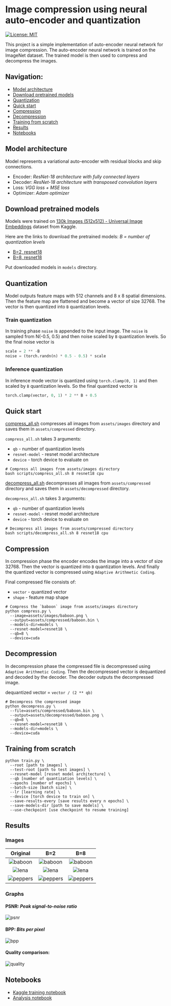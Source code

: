 # Image compression using neural auto-encoder and quantization

[![License: MIT](https://img.shields.io/badge/License-MIT-yellow.svg)](https://opensource.org/licenses/MIT)

This project is a simple implementation of auto-encoder neural network for image compression.
The auto-encoder neural network is trained on the ImageNet dataset. The trained model is then used to compress and
decompress the images.

## Navigation:

* [Model architecture](#model-architecture)
* [Download pretrained models](#download-pretrained-models)
* [Quantization](#quantization)
* [Quick start](#quick-start)
* [Compression](#compression)
* [Decompression](#decompression)
* [Training from scratch](#training-from-scratch)
* [Results](#results)
* [Notebooks](#notebooks)

## Model architecture

Model represents a variational auto-encoder with residual blocks and skip connections.

* Encoder: _ResNet-18 architecture with fully connected layers_
* Decoder: _ResNet-18 architecture with transposed convolution layers_
* Loss: _VGG loss + MSE loss_
* Optimizer: _Adam optimizer_

## Download pretrained models

Models were trained
on [130k Images (512x512) - Universal Image Embeddings](https://www.kaggle.com/datasets/rhtsingh/130k-images-512x512-universal-image-embeddings)
dataset from Kaggle.

Here are the links to download the pretrained models:
_B = number of quantization levels_

* [B=2, resnet18](https://drive.google.com/drive/folders/1FaeWzeRW3BMqqZwGsHUjhf7PuAOsiY6E?usp=sharing)
* [B=8, resnet18](https://drive.google.com/drive/folders/1fYDc0e43cUR7xsIYatpz8fdJ_6KMJmSs?usp=sharing)

Put downloaded models in `models` directory.

## Quantization

Model outputs feature maps with 512 channels and 8 x 8 spatial dimensions. Then the feature map are flattened and
become a vector of size 32768. The vector is then quantized into `B` quantization levels.

### Train quantization
In training phase `noise` is appended to the input image. The `noise` is sampled from N(-0.5, 0.5) and then noise scaled by
`B` quantization levels. So the final noise vector is 
```python
scale = 2 ** -B
noise = (torch.randn(n) * 0.5 - 0.5) * scale
```

### Inference quantization
In inference mode vector is quantized using `torch.clamp(0, 1)` and then scaled by `B` quantization levels.
So the final quantized vector is 
```python
torch.clamp(vector, 0, 1) * 2 ** B + 0.5
```

## Quick start

[compress_all.sh](scripts/compress_all.sh) compresses all images from `assets/images` directory and saves them
in `assets/compressed` directory.

`compress_all.sh` takes 3 arguments:

* `qb` - number of quantization levels
* `resnet-model` - resnet model architecture
* `device` - torch device to evaluate on

```shell
# Compress all images from assets/images directory
bash scripts/compress_all.sh 8 resnet18 cpu
```

[decompress_all.sh](./scripts/decompress_all.sh) decompresses all images from `assets/compressed` directory and saves
them in `assets/decompressed` directory.

`decompress_all.sh` takes 3 arguments:

* `qb` - number of quantization levels
* `resnet-model` - resnet model architecture
* `device` - torch device to evaluate on

```shell
# Decompress all images from assets/compressed directory
bash scripts/decompress_all.sh 8 resnet18 cpu
```

## Compression

In compression phase the encoder encodes the image into a vector of size 32768. Then the vector is quantized into 
`B` quantization levels. And finally the quantized vector is compressed using `Adaptive Arithmetic Coding`.

Final compressed file consists of:
* `vector` - quantized vector
* `shape` - feature map shape

```shell
# Compress the `baboon` image from assets/images directory
python compress.py \
  --image=assets/images/baboon.png \
  --output=assets/compressed/baboon.bin \
  --models-dir=models \
  --resnet-model=resnet18 \
  --qb=8 \
  --device=cuda
```

## Decompression

In decompression phase the compressed file is decompressed using `Adaptive Arithmetic Coding`. Then the decompressed
vector is dequantized and decoded by the decoder. The decoder outputs the decompressed image.

dequantized vector = `vector / (2 ** qb)`

```shell
# Decompress the compressed image
python decompress.py \
  --file=assets/compressed/baboon.bin \
  --output=assets/decompressed/baboon.png \
  --qb=8 \
  --resnet-model=resnet18 \
  --models-dir=models \
  --device=cuda
```

## Training from scratch

```shell
python train.py \
  --root [path to images] \
  --test-root [path to test images] \
  --resnet-model [resnet model architecture] \
  --qb [number of quantization levels] \
  --epochs [number of epochs] \
  --batch-size [batch size] \
  --lr [learning rate] \
  --device [torch device to train on] \
  --save-results-every [save results every n epochs] \
  --save-models-dir [path to save models] \
  --use-checkpoint [use checkpoint to resume training]
```

## Results

### Images

|               Original                |                       B=2                       |                       B=8                       |
|:-------------------------------------:|:-----------------------------------------------:|:-----------------------------------------------:|
|  ![baboon](assets/images/baboon.png)  |  ![baboon](assets/decompressed/B=2/baboon.png)  |  ![baboon](assets/decompressed/B=8/baboon.png)  |
|    ![lena](assets/images/lena.png)    |    ![lena](assets/decompressed/B=2/lena.png)    |    ![lena](assets/decompressed/B=8/lena.png)    |
| ![peppers](assets/images/peppers.png) | ![peppers](assets/decompressed/B=2/peppers.png) | ![peppers](assets/decompressed/B=8/peppers.png) |

### Graphs

#### PSNR: _Peak signal-to-noise ratio_

![psnr](assets/graphs/psnr.png)

#### BPP: _Bits per pixel_

![bpp](assets/graphs/bpp.png)

#### Quality comparison:

![quality](assets/graphs/quality-comparison.png)

## Notebooks

* [Kaggle training notebook](notebooks/kaggle-cuda-training.ipynb)
* [Analysis notebook](notebooks/analysis.ipynb)